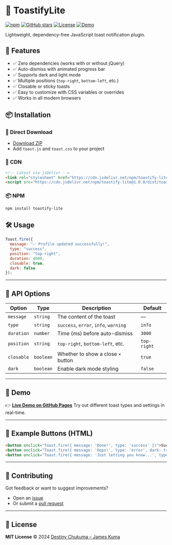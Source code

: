 # 🍞 ToastifyLite

[![npm](https://img.shields.io/npm/v/toastify-lite.svg)](https://www.npmjs.com/package/toastify-lite)
[![GitHub stars](https://img.shields.io/github/stars/iamkumadev/toastify-lite.svg?style=social)](https://github.com/iamkumadev/toastify-lite/stargazers)
[![License](https://img.shields.io/github/license/iamkumadev/toastify-lite.svg)](LICENSE)
[![Demo](https://img.shields.io/badge/demo-live-green)](https://iamkumadev.github.io/toastify-lite/)

Lightweight, dependency-free JavaScript toast notification plugin.


## 🚀 Features

- ✅ Zero dependencies (works with or without jQuery)
- ✅ Auto-dismiss with animated progress bar
- ✅ Supports dark and light mode
- ✅ Multiple positions (`top-right`, `bottom-left`, etc.)
- ✅ Closable or sticky toasts
- ✅ Easy to customize with CSS variables or overrides
- ✅ Works in all modern browsers

## 📦 Installation

### 📁 Direct Download

- [Download ZIP](https://github.com/iamkumadev/toastify-lite/archive/refs/heads/main.zip)
- Add `toast.js` and `toast.css` to your project

### 📡 CDN

```html
<!-- Latest via jsDelivr -->
<link rel="stylesheet" href="https://cdn.jsdelivr.net/npm/toastify-lite@1.0.0/dist/toast.css">
<script src="https://cdn.jsdelivr.net/npm/toastify-lite@1.0.0/dist/toast.js"></script>
````

### 📦 NPM

```bash
npm install toastify-lite
```

## 🛠️ Usage

```js
Toast.fire({
  message: "✅ Profile updated successfully!",
  type: "success",
  position: "top-right",
  duration: 4000,
  closable: true,
  dark: false
});
```

---

## 🔧 API Options

| Option     | Type      | Description                           | Default     |
| ---------- | --------- | ------------------------------------- | ----------- |
| `message`  | `string`  | The content of the toast              | —           |
| `type`     | `string`  | `success`, `error`, `info`, `warning` | `info`      |
| `duration` | `number`  | Time (ms) before auto-dismiss         | `3000`      |
| `position` | `string`  | `top-right`, `bottom-left`, etc.      | `top-right` |
| `closable` | `boolean` | Whether to show a close `×` button    | `true`      |
| `dark`     | `boolean` | Enable dark mode styling              | `false`     |

---

## 📁 Demo

👉 **[Live Demo on GitHub Pages](https://iamkumadev.github.io/toastify-lite/)**
Try out different toast types and settings in real-time.

---

## 🧪 Example Buttons (HTML)

```html
<button onclick="Toast.fire({ message: 'Done!', type: 'success' })">Success</button>
<button onclick="Toast.fire({ message: 'Oops!', type: 'error', dark: true })">Error (Dark)</button>
<button onclick="Toast.fire({ message: 'Just letting you know...', type: 'info' })">Info</button>
```

---

## 🤝 Contributing

Got feedback or want to suggest improvements?

* Open an [issue](https://github.com/iamkumadev/toastify-lite/issues)
* Or submit a [pull request](https://github.com/iamkumadev/toastify-lite/pulls)

---

## 📜 License

**MIT License**
© 2024 [Destiny Chukuma – James Kuma](https://github.com/iamkumadev)
